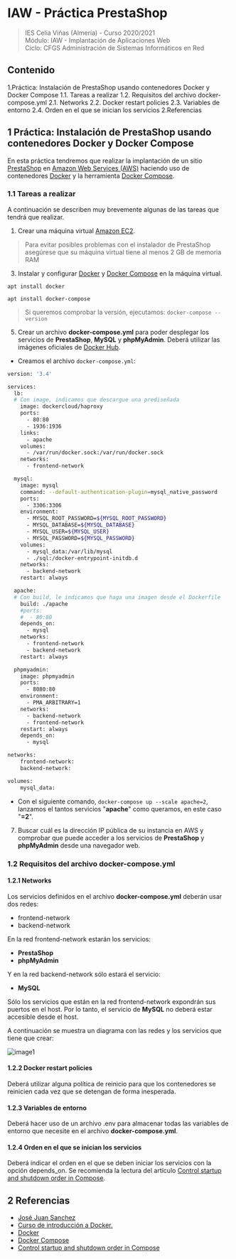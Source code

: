 # IAW - Práctica PrestaShop
>IES Celia Viñas (Almería) - Curso 2020/2021   
>Módulo: IAW - Implantación de Aplicaciones Web   
>Ciclo: CFGS Administración de Sistemas Informáticos en Red 

## Contenido
1.Práctica: Instalación de PrestaShop usando contenedores Docker y Docker Compose
1.1. Tareas a realizar
1.2. Requisitos del archivo docker-compose.yml
2.1. Networks
2.2. Docker restart policies
2.3. Variables de entorno
2.4. Orden en el que se inician los servicios
2.Referencias


## 1 Práctica: Instalación de PrestaShop usando contenedores Docker y Docker Compose

En esta práctica tendremos que realizar la implantación de un sitio [PrestaShop](https://www.prestashop.com/es) en [Amazon Web Services (AWS)](https://aws.amazon.com/es/) haciendo uso de contenedores [Docker](https://www.docker.com/) y la herramienta [Docker Compose](https://docs.docker.com/compose/).

### 1.1 Tareas a realizar

A continuación se describen muy brevemente algunas de las tareas que tendrá que realizar.

1. Crear una máquina virtual [Amazon EC2](https://aws.amazon.com/es/). 
> Para evitar posibles problemas con el instalador de PrestaShop asegúrese que su máquina virtual tiene al menos 2 GB de memoria RAM 

3. Instalar y configurar [Docker](https://www.docker.com/) y [Docker Compose](https://docs.docker.com/compose/) en la máquina virtual.

```apt install docker```

```apt install docker-compose```

> Si queremos comprobar la versión, ejecutamos: ```docker-compose --version```

5. Crear un archivo **docker-compose.yml** para poder desplegar los servicios de **PrestaShop**, **MySQL** y **phpMyAdmin**. Deberá utilizar las imágenes oficiales de [Docker Hub](https://hub.docker.com/).

- Creamos el archivo ```docker-compose.yml```:

```bash
version: '3.4'

services:
  lb:
  # Con image, indicamos que descargue una prediseñada
    image: dockercloud/haproxy
    ports:
      - 80:80
      - 1936:1936
    links: 
      - apache
    volumes: 
      - /var/run/docker.sock:/var/run/docker.sock
    networks: 
      - frontend-network

  mysql: 
    image: mysql
    command: --default-authentication-plugin=mysql_native_password
    ports: 
      - 3306:3306
    environment: 
      - MYSQL_ROOT_PASSWORD=${MYSQL_ROOT_PASSWORD}
      - MYSQL_DATABASE=${MYSQL_DATABASE}
      - MYSQL_USER=${MYSQL_USER}
      - MYSQL_PASSWORD=${MYSQL_PASSWORD}
    volumes: 
      - mysql_data:/var/lib/mysql
      - ./sql:/docker-entrypoint-initdb.d
    networks:
      - backend-network
    restart: always

  apache:
  # Con build, le indicamos que haga una imagen desde el Dockerfile
    build: ./apache
    #ports: 
    #  - 80:80
    depends_on:
      - mysql
    networks:
      - frontend-network
      - backend-network
    restart: always

  phpmyadmin:
    image: phpmyadmin
    ports: 
      - 8080:80
    environment: 
      - PMA_ARBITRARY=1
    networks:
      - backend-network
      - frontend-network
    restart: always
    depends_on:
      - mysql

networks:
    frontend-network:
    backend-network:

volumes:
    mysql_data:

```

- Con el siguiente comando, ```docker-compose up --scale apache=2```, lanzamos el tantos servicios "**apache**" como queramos, en este caso "**=2**".

7. Buscar cuál es la dirección IP pública de su instancia en AWS y comprobar que puede acceder a los servicios de **PrestaShop** y **phpMyAdmin** desde una navegador web.

### 1.2 Requisitos del archivo docker-compose.yml
#### 1.2.1 Networks
Los servicios definidos en el archivo **docker-compose.yml** deberán usar dos redes:

- frontend-network
- backend-network

En la red frontend-network estarán los servicios:

- **PrestaShop**
- **phpMyAdmin**

Y en la red backend-network sólo estará el servicio:

- **MySQL**

Sólo los servicios que están en la red frontend-network expondrán sus puertos en el host. Por lo tanto, el servicio de **MySQL** no deberá estar accesible desde el host.

A continuación se muestra un diagrama con las redes y los servicios que tiene que crear:

![image1](images/índice.png "Indice")


#### 1.2.2 Docker restart policies
Deberá utilizar alguna política de reinicio para que los contenedores se reinicien cada vez que se detengan de forma inesperada.

#### 1.2.3 Variables de entorno
Deberá hacer uso de un archivo .env para almacenar todas las variables de entorno que necesite en el archivo **docker-compose.yml**.

#### 1.2.4 Orden en el que se inician los servicios

Deberá indicar el orden en el que se deben iniciar los servicios con la opción depends_on. Se recomienda la lectura del artículo [Control startup and shutdown order in Compose](https://docs.docker.com/compose/startup-order/).

## 2 Referencias
- [José Juan Sanchez](https://josejuansanchez.org/iaw/practica-prestashop/index.html)
- [Curso de introducción a Docker.](https://josejuansanchez.org/curso-docker/)
- [Docker](https://www.docker.com/)
- [Docker Compose](https://docs.docker.com/compose/)
- [Control startup and shutdown order in Compose](https://docs.docker.com/compose/startup-order/)

